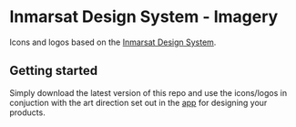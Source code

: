 # Inmarsat Design System - Imagery

Icons and logos based on the [Inmarsat Design System](https://design.inmarsat.com/).

## Getting started

Simply download the latest version of this repo and use the icons/logos in conjuction with the art direction set out in the [app](https://design.inmarsat.com/) for designing your products.
